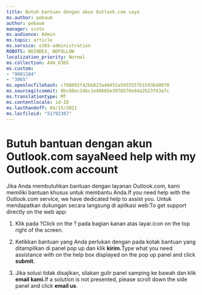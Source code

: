 ```yaml
---
title: Butuh bantuan dengan akun Outlook.com saya
ms.author: pebaum
author: pebaum
manager: scotv
ms.audience: Admin
ms.topic: article
ms.service: o365-administration
ROBOTS: NOINDEX, NOFOLLOW
localization_priority: Normal
ms.collection: Adm_O365
ms.custom:
- "9001104"
- "3065"
ms.openlocfilehash: cf08692f42bb823a48455a595555fb1593b40070
ms.sourcegitcommit: 8bc60ec34bc1e40685e3976576e04a2623f63a7c
ms.translationtype: MT
ms.contentlocale: id-ID
ms.lasthandoff: 04/15/2021
ms.locfileid: "51792387"
---
```

# <a name="need-help-with-my-outlookcom-account"></a><span data-ttu-id="f726d-102">Butuh bantuan dengan akun Outlook.com saya</span><span class="sxs-lookup"><span data-stu-id="f726d-102">Need help with my Outlook.com account</span></span>

<span data-ttu-id="f726d-103">Jika Anda membutuhkan bantuan dengan layanan Outlook.com, kami memiliki bantuan khusus untuk membantu Anda.</span><span class="sxs-lookup"><span data-stu-id="f726d-103">If you need help with the Outlook.com service, we have dedicated help to assist you.</span></span> <span data-ttu-id="f726d-104">Untuk mendapatkan dukungan secara langsung di aplikasi web:</span><span class="sxs-lookup"><span data-stu-id="f726d-104">To get support directly on the web app:</span></span> 

1. <span data-ttu-id="f726d-105">Klik pada ?</span><span class="sxs-lookup"><span data-stu-id="f726d-105">Click on the ?</span></span> <span data-ttu-id="f726d-106">pada bagian kanan atas layar.</span><span class="sxs-lookup"><span data-stu-id="f726d-106">icon on the top right of the screen.</span></span> 

2. <span data-ttu-id="f726d-107">Ketikkan bantuan yang Anda perlukan dengan pada kotak bantuan yang ditampilkan di panel pop up dan klik **kirim.**</span><span class="sxs-lookup"><span data-stu-id="f726d-107">Type what you need assistance with on the help box displayed on the pop up panel and click **submit**.</span></span> 

3. <span data-ttu-id="f726d-108">Jika solusi tidak disajikan, silakan gulir panel samping ke bawah dan klik **email kami.**</span><span class="sxs-lookup"><span data-stu-id="f726d-108">If a solution is not presented, please scroll down the side panel and click **email us**.</span></span>
